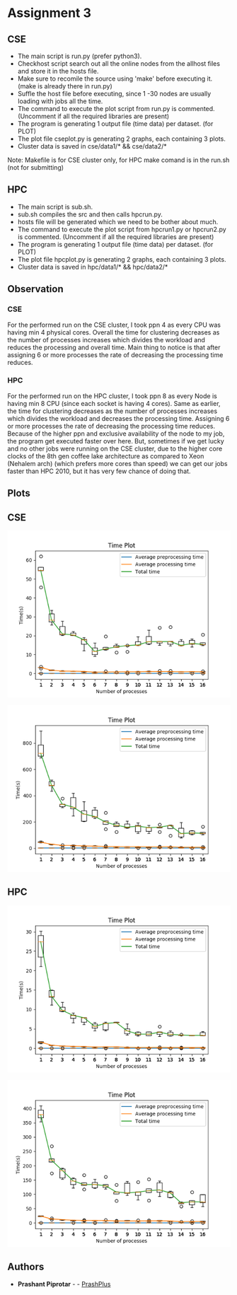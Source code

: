 # Assignment 3

## CSE
* The main script is run.py (prefer python3).
* Checkhost script search out all the online nodes from the allhost files and store it in the hosts file.
* Make sure to recomile the source using 'make' before executing it. (make is already there in run.py)
* Suffle the host file before executing, since 1 -30 nodes are usually loading with jobs all the time.
* The command to execute the plot script from run.py is commented. (Uncomment if all the required libraries are present)
* The program is generating 1 output file (time data) per dataset. (for PLOT)
* The plot file cseplot.py is generating 2 graphs, each containing 3 plots.
* Cluster data is saved in cse/data1/* && cse/data2/*

Note: Makefile is for CSE cluster only, for HPC make comand is in the run.sh (not for submitting)
## HPC
* The main script is sub.sh.
* sub.sh compiles the src and then calls hpcrun.py.
* hosts file will be generated which we need to be bother about much.
* The command to execute the plot script from hpcrun1.py or hpcrun2.py is commented. (Uncomment if all the required libraries are present)
* The program is generating 1 output file (time data) per dataset. (for PLOT)
* The plot file hpcplot.py is generating 2 graphs, each containing 3 plots.
* Cluster data is saved in hpc/data1/* && hpc/data2/*


## Observation
### CSE
For the performed run on the CSE cluster, I took ppn 4 as every CPU was having min 4 physical cores. Overall the time for clustering decreases as the number of processes increases which divides the workload and reduces the processing and overall time.
Main thing to notice is that after assigning 6 or more processes the rate of decreasing the processing time reduces.

### HPC 
For the performed run on the HPC cluster, I took ppn 8 as every Node is having min 8 CPU (since each socket is having 4 cores). Same as earlier, the time for clustering decreases as the number of processes increases which divides the workload and decreases the processing time. Assigning 6 or more processes the rate of decreasing the processing time reduces.
Because of the higher ppn and exclusive availability of the node to my job, the program get executed faster over here. But, sometimes if we get lucky and no other jobs were running on the CSE cluster, due to the higher core clocks of the 8th gen coffee lake architecture as compared to Xeon (Nehalem arch) (which prefers more cores than speed) we can get our jobs faster than HPC 2010, but it has very few chance of doing that.


## Plots

## CSE

![Plots 1](cse/data1/plot.png)

![Plots 2](cse/data2/plot.png)

## HPC

![Plots 1](hpc/data1/plot.png)

![Plots 2](hpc/data2/plot.png)

## Authors

* **Prashant Piprotar** - - [PrashPlus](https://github.com/prashplus)